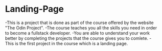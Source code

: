 # Landing-Page
-This is a project that is done as part of the course offered by the website "The Odin Project".
-The course teaches you all the skills you need in order to become a fullstack developer.
-You are able to understand your work better by completing the projects that the course gives you to comlete.
-This is the first project in the course which is a landing page.
